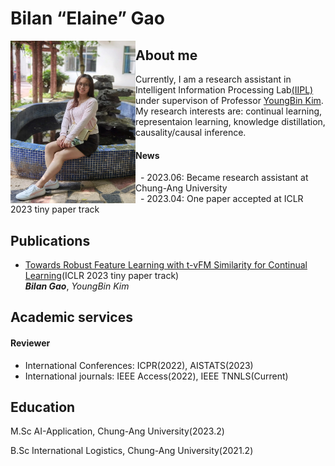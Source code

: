 # Bilan “Elaine” Gao

<img align="left" width="200" height="260" src=my_pic.jpg>

## About me
 Currently, I am a research assistant in Intelligent Information Processing Lab[(IIPL)](https://sites.google.com/view/iiplcau/home) under supervison of Professor [YoungBin Kim](https://scholar.google.com/citations?user=If6P518AAAAJ&hl=ko). My research interests are: continual learning, representaion learning, knowledge distillation, causality/causal inference.

#### News
&nbsp; - 2023.06: Became research assistant at Chung-Ang University<br>
&nbsp; - 2023.04: One paper accepted at ICLR 2023 tiny paper track


## Publications
- [Towards Robust Feature Learning with t-vFM Similarity for Continual Learning](http://arxiv.org/abs/2306.02335)(ICLR 2023 tiny paper track)<br>
***Bilan Gao***, *YoungBin Kim*



## Academic services
#### Reviewer
- International Conferences: ICPR(2022), AISTATS(2023)
- International journals: IEEE Access(2022), IEEE TNNLS(Current)


## Education 
M.Sc AI-Application, Chung-Ang University(2023.2)

B.Sc International Logistics, Chung-Ang University(2021.2)


